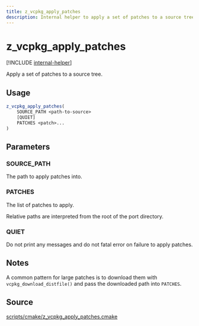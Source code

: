 ```yaml
---
title: z_vcpkg_apply_patches
description: Internal helper to apply a set of patches to a source tree.
---
```


# z_vcpkg_apply_patches

[!INCLUDE [internal-helper](../../../../includes/internal-helper.md)]

Apply a set of patches to a source tree.

## Usage

```cmake
z_vcpkg_apply_patches(
    SOURCE_PATH <path-to-source>
    [QUIET]
    PATCHES <patch>...
)
```

## Parameters

### SOURCE_PATH
The path to apply patches into.

### PATCHES
The list of patches to apply.

Relative paths are interpreted from the root of the port directory.

### QUIET
Do not print any messages and do not fatal error on failure to apply patches.

## Notes
A common pattern for large patches is to download them with `vcpkg_download_distfile()` and pass the downloaded path into `PATCHES`.

## Source
[scripts/cmake/z\_vcpkg\_apply\_patches.cmake](https://github.com/Microsoft/vcpkg/blob/master/scripts/cmake/z_vcpkg_apply_patches.cmake)
